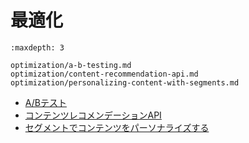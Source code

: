 # 最適化

```{toctree}
:maxdepth: 3

optimization/a-b-testing.md
optimization/content-recommendation-api.md
optimization/personalizing-content-with-segments.md
```

- [A/Bテスト](./optimization/a-b-testing.md)
- [コンテンツレコメンデーションAPI](./optimization/content-recommendation-api.md)
- [セグメントでコンテンツをパーソナライズする](./optimization/personalizing-content-with-segments.md)